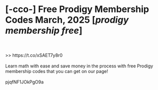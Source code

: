# [-cco-] Free Prodigy Membership Codes March, 2025 [*prodigy membership free*]
<br>
<br> >> https://t.co/xSAET7y8r0

<br>
<br>Learn math with ease and save money in the process with free Prodigy membership codes that you can get on our page!
<br>
<br>pjqfNF1JOkPgO9a

